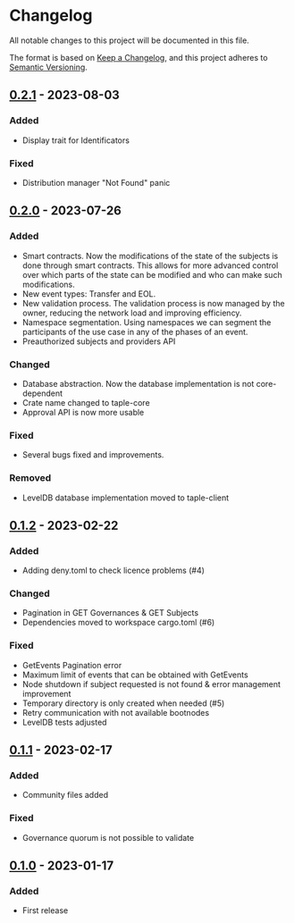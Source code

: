 # Changelog

All notable changes to this project will be documented in this file.

The format is based on [Keep a Changelog](https://keepachangelog.com/en/1.0.0/),
and this project adheres to [Semantic Versioning](https://semver.org/spec/v2.0.0.html).

## [0.2.1] - 2023-08-03

### Added

- Display trait for Identificators 

### Fixed

- Distribution manager "Not Found" panic

## [0.2.0] - 2023-07-26

### Added

- Smart contracts. Now the modifications of the state of the subjects is done through smart contracts. This allows for more advanced control over which parts of the state can be modified and who can make such modifications.
- New event types: Transfer and EOL.
- New validation process. The validation process is now managed by the owner, reducing the network load and improving efficiency.
- Namespace segmentation. Using namespaces we can segment the participants of the use case in any of the phases of an event.
- Preauthorized subjects and providers API

### Changed

- Database abstraction. Now the database implementation is not core-dependent
- Crate name changed to taple-core
- Approval API is now more usable

### Fixed

- Several bugs fixed and improvements.

### Removed

- LevelDB database implementation moved to taple-client

## [0.1.2] - 2023-02-22

### Added

- Adding deny.toml to check licence problems (#4)

### Changed

- Pagination in GET Governances & GET Subjects
- Dependencies moved to workspace cargo.toml (#6)

### Fixed

- GetEvents Pagination error
- Maximum limit of events that can be obtained with GetEvents
- Node shutdown if subject requested is not found & error management improvement
- Temporary directory is only created when needed (#5)
- Retry communication with not available bootnodes
- LevelDB tests adjusted

## [0.1.1] - 2023-02-17

### Added

- Community files added

### Fixed

- Governance quorum is not possible to validate

## [0.1.0] - 2023-01-17

### Added

- First release

[0.2.1]: https://github.com/opencanarias/taple-core/compare/v0.2.0...v0.2.1
[0.2.0]: https://github.com/opencanarias/taple-core/compare/v0.1.0...v0.2.0
[0.1.2]: https://github.com/opencanarias/taple-core/compare/v0.1.1...v0.1.2
[0.1.1]: https://github.com/opencanarias/taple-core/compare/v0.1.0...v0.1.1
[0.1.0]: https://github.com/opencanarias/taple-core/releases/tag/v0.1.0
